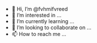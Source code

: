 - 👋 Hi, I’m @fvhmifvreed
- 👀 I’m interested in ...
- 🌱 I’m currently learning ...
- 💞️ I’m looking to collaborate on ...
- 📫 How to reach me ...

<!---
fvhmifvreed/fvhmifvreed is a ✨ special ✨ repository because its `README.md` (this file) appears on your GitHub profile.
You can click the Preview link to take a look at your changes.
--->
